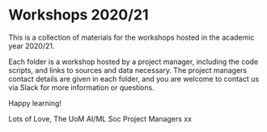 # Workshops 2020/21

This is a collection of materials for the workshops hosted in the academic year 2020/21.

Each folder is a workshop hosted by a project manager, including the code scripts, and links to sources and data necessary. The project managers contact details are given in each folder, and you are welcome to contact us via Slack for more information or questions.

Happy learning!

Lots of Love,
The UoM AI/ML Soc Project Managers xx
